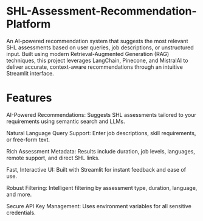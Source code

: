 # SHL-Assessment-Recommendation-Platform
An AI-powered recommendation system that suggests the most relevant SHL assessments based on user queries, job descriptions, or unstructured input. Built using modern Retrieval-Augmented Generation (RAG) techniques, this project leverages LangChain, Pinecone, and MistralAI to deliver accurate, context-aware recommendations through an intuitive Streamlit interface.

# Features
AI-Powered Recommendations: Suggests SHL assessments tailored to your requirements using semantic search and LLMs.

Natural Language Query Support: Enter job descriptions, skill requirements, or free-form text.

Rich Assessment Metadata: Results include duration, job levels, languages, remote support, and direct SHL links.

Fast, Interactive UI: Built with Streamlit for instant feedback and ease of use.

Robust Filtering: Intelligent filtering by assessment type, duration, language, and more.

Secure API Key Management: Uses environment variables for all sensitive credentials.
